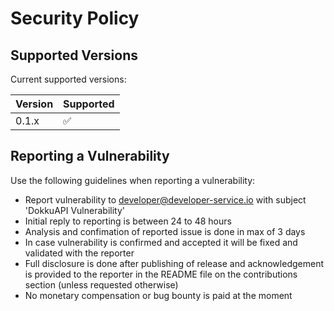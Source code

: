 # Security Policy

## Supported Versions

Current supported versions:

| Version | Supported          |
| ------- | ------------------ |
| 0.1.x   | :white_check_mark: |


## Reporting a Vulnerability

Use the following guidelines when reporting a vulnerability:
- Report vulnerability to developer@developer-service.io with subject 'DokkuAPI Vulnerability'
- Initial reply to reporting is between 24 to 48 hours
- Analysis and confimation of reported issue is done in max of 3 days
- In case vulnerability is confirmed and accepted it will be fixed and validated with the reporter
- Full disclosure is done after publishing of release and acknowledgement is provided to the reporter in the README file on the contributions section (unless requested otherwise)
- No monetary compensation or bug bounty is paid at the moment

